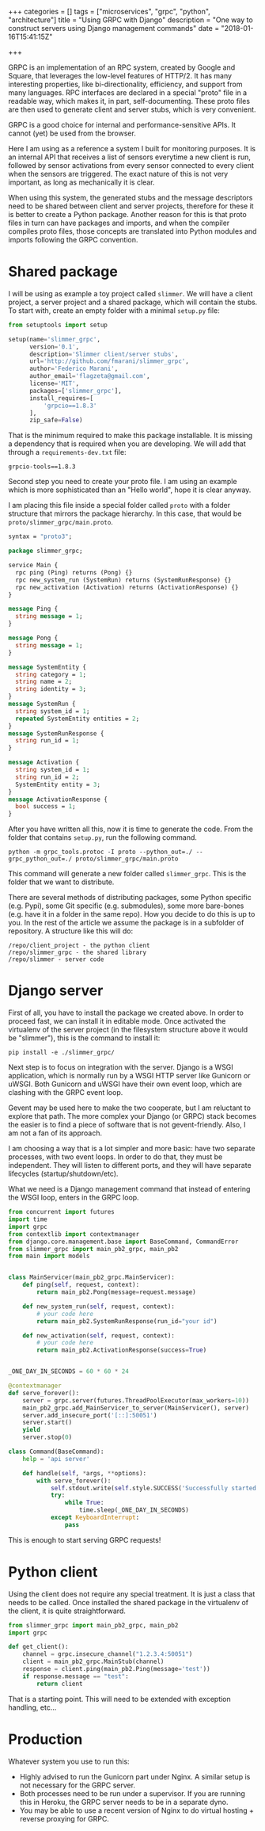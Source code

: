 +++
categories = []
tags = ["microservices", "grpc", "python", "architecture"]
title = "Using GRPC with Django"
description = "One way to construct servers using Django management commands"
date = "2018-01-16T15:41:15Z"

+++

GRPC is an implementation of an RPC system, created by Google and Square, that leverages the low-level features of HTTP/2. It has many interesting properties, like bi-directionality, efficiency, and support from many languages. RPC interfaces are declared in a special "proto" file in a readable way, which makes it, in part, self-documenting. These proto files are then used to generate client and server stubs, which is very convenient.

GRPC is a good choice for internal and performance-sensitive APIs. It cannot (yet) be used from the browser.

Here I am using as a reference a system I built for monitoring purposes. It is an internal API that receives a list of sensors everytime a new client is run, followed by sensor activations from every sensor connected to every client when the sensors are triggered. The exact nature of this is not very important, as long as mechanically it is clear.

When using this system, the generated stubs and the message descriptors need to be shared between client and server projects, therefore for these it is better to create a Python package. Another reason for this is that proto files in turn can have packages and imports, and when the compiler compiles proto files, those concepts are translated into Python modules and imports following the GRPC convention.

Shared package
===

I will be using as example a toy project called `slimmer`. We will have a client project, a server project and a shared package, which will contain the stubs. To start with, create an empty folder with a minimal `setup.py` file:

```python
from setuptools import setup

setup(name='slimmer_grpc',
      version='0.1',
      description='Slimmer client/server stubs',
      url='http://github.com/fmarani/slimmer_grpc',
      author='Federico Marani',
      author_email='flagzeta@gmail.com',
      license='MIT',
      packages=['slimmer_grpc'],
      install_requires=[
          'grpcio==1.8.3'
      ],
      zip_safe=False)
```

That is the minimum required to make this package installable. It is missing a dependency that is required when you are developing. We will add that through a `requirements-dev.txt` file:

```
grpcio-tools==1.8.3
```

Second step you need to create your proto file. I am using an example which is more sophisticated than an "Hello world", hope it is clear anyway.

I am placing this file inside a special folder called `proto` with a folder structure that mirrors the package hierarchy. In this case, that would be `proto/slimmer_grpc/main.proto`.

```protobuf
syntax = "proto3";

package slimmer_grpc;

service Main {
  rpc ping (Ping) returns (Pong) {}
  rpc new_system_run (SystemRun) returns (SystemRunResponse) {}
  rpc new_activation (Activation) returns (ActivationResponse) {}
}

message Ping {
  string message = 1;
}

message Pong {
  string message = 1;
}

message SystemEntity {
  string category = 1;
  string name = 2;
  string identity = 3;
}
message SystemRun {
  string system_id = 1;
  repeated SystemEntity entities = 2;
}
message SystemRunResponse {
  string run_id = 1;
}

message Activation {
  string system_id = 1;
  string run_id = 2;
  SystemEntity entity = 3;
}
message ActivationResponse {
  bool success = 1;
}
```

After you have written all this, now it is time to generate the code. From the folder that contains `setup.py`, run the following command.

```
python -m grpc_tools.protoc -I proto --python_out=./ --grpc_python_out=./ proto/slimmer_grpc/main.proto
```

This command will generate a new folder called `slimmer_grpc`. This is the folder that we want to distribute.

There are several methods of distributing packages, some Python specific (e.g. Pypi), some Git specific (e.g. submodules), some more bare-bones (e.g. have it in a folder in the same repo). How you decide to do this is up to you. In the rest of the article we assume the package is in a subfolder of repository. A structure like this will do:

```
/repo/client_project - the python client
/repo/slimmer_grpc - the shared library
/repo/slimmer - server code
```


Django server
===

First of all, you have to install the package we created above. In order to proceed fast, we can install it in editable mode. Once activated the virtualenv of the server project (in the filesystem structure above it would be "slimmer"), this is the command to install it:

```
pip install -e ./slimmer_grpc/
```

Next step is to focus on integration with the server. Django is a WSGI application, which is normally run by a WSGI HTTP server like Gunicorn or uWSGI. Both Gunicorn and uWSGI have their own event loop, which are clashing with the GRPC event loop.

Gevent may be used here to make the two cooperate, but I am reluctant to explore that path. The more complex your Django (or GRPC) stack becomes the easier is to find a piece of software that is not gevent-friendly. Also, I am not a fan of its approach.

I am choosing a way that is a lot simpler and more basic: have two separate processes, with two event loops. In order to do that, they must be independent. They will listen to different ports, and they will have separate lifecycles (startup/shutdown/etc).

What we need is a Django management command that instead of entering the WSGI loop, enters in the GRPC loop.

```python
from concurrent import futures
import time
import grpc
from contextlib import contextmanager
from django.core.management.base import BaseCommand, CommandError
from slimmer_grpc import main_pb2_grpc, main_pb2
from main import models


class MainServicer(main_pb2_grpc.MainServicer):
    def ping(self, request, context):
        return main_pb2.Pong(message=request.message)

    def new_system_run(self, request, context):
        # your code here
        return main_pb2.SystemRunResponse(run_id="your id")

    def new_activation(self, request, context):
        # your code here
        return main_pb2.ActivationResponse(success=True)


_ONE_DAY_IN_SECONDS = 60 * 60 * 24

@contextmanager
def serve_forever():
    server = grpc.server(futures.ThreadPoolExecutor(max_workers=10))
    main_pb2_grpc.add_MainServicer_to_server(MainServicer(), server)
    server.add_insecure_port('[::]:50051')
    server.start()
    yield
    server.stop(0)

class Command(BaseCommand):
    help = 'api server'

    def handle(self, *args, **options):
        with serve_forever():
            self.stdout.write(self.style.SUCCESS('Successfully started grpc server '))
            try:
                while True:
                    time.sleep(_ONE_DAY_IN_SECONDS)
            except KeyboardInterrupt:
                pass
```

This is enough to start serving GRPC requests!


Python client
===

Using the client does not require any special treatment. It is just a class that needs to be called. Once installed the shared package in the virtualenv of the client, it is quite straightforward.


```python
from slimmer_grpc import main_pb2_grpc, main_pb2
import grpc

def get_client():
    channel = grpc.insecure_channel("1.2.3.4:50051")
    client = main_pb2_grpc.MainStub(channel)
    response = client.ping(main_pb2.Ping(message='test'))
    if response.message == "test":
        return client
```

That is a starting point. This will need to be extended with exception handling, etc...


Production
===

Whatever system you use to run this:

- Highly advised to run the Gunicorn part under Nginx. A similar setup is not necessary for the GRPC server.
- Both processes need to be run under a supervisor. If you are running this in Heroku, the GRPC server needs to be in a separate dyno.
- You may be able to use a recent version of Nginx to do virtual hosting + reverse proxying for GRPC.
